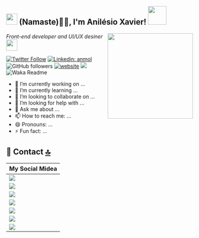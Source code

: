 

<h2><img src="https://emojis.slackmojis.com/emojis/images/1531849430/4246/blob-sunglasses.gif?1531849430" width="30"/> (Namaste)🙏🏻, I'm Anilésio Xavier! <img src="https://media.giphy.com/media/12oufCB0MyZ1Go/giphy.gif" width="50"></h2>
<img align='right' src="https://media.giphy.com/media/M9gbBd9nbDrOTu1Mqx/giphy.gif" width="230">
<p><em>Front-end developer and UI/UX desiner <img src="https://media.giphy.com/media/WUlplcMpOCEmTGBtBW/giphy.gif" width="30"> 
</em></p>

[![Twitter Follow](https://img.shields.io/twitter/follow/misteranmol?label=Follow)](https://twitter.com/intent/follow?screen_name=misteranmol)
[![Linkedin: anmol](https://img.shields.io/badge/-anmol-blue?style=flat-square&logo=Linkedin&logoColor=white&link=https://www.linkedin.com/in/anmol-p-singh/)](https://www.linkedin.com/in/anmol098/)
![GitHub followers](https://img.shields.io/github/followers/anmol098?label=Follow&style=social)
[![website](https://img.shields.io/badge/Website-46a2f1.svg?&style=flat-square&logo=Google-Chrome&logoColor=white&link=https://anmolsingh.me/)](https://anmolsingh.me/)
![](https://visitor-badge.glitch.me/badge?page_id=anmol098.anmol098)
![Waka Readme](https://github.com/anmol098/anmol098/workflows/Waka%20Readme/badge.svg)

- 🔭 I’m currently working on ...
- 🌱 I’m currently learning ...
- 👯 I’m looking to collaborate on ...
- 🤔 I’m looking for help with ...
- 💬 Ask me about ...
- 📫 How to reach me: ...
- 😄 Pronouns: ...
- ⚡ Fun fact: ...

## 📱 Contact [🔝](#welcome-badges-4-readmemd-profile)

| My Social Midea                                                                                                                          |
| ------------------------------------------------------------------------------------------------------------------------------ |
| <img src="https://img.shields.io/badge/Gmail-D14836?style=for-the-badge&logo=gmail&logoColor=white" />                         |                     |                     |
| <img src="https://img.shields.io/badge/Messenger-00B2FF?style=for-the-badge&logo=messenger&logoColor=white" />                 |
| <img src="https://img.shields.io/badge/Microsoft_Outlook-0078D4?style=for-the-badge&logo=microsoft-outlook&logoColor=white" /> |               |
| <img src="https://img.shields.io/badge/Signal-%23039BE5.svg?&style=for-the-badge&logo=Signal&logoColor=white" />               |
| <img src="https://img.shields.io/badge/Telegram-2CA5E0?style=for-the-badge&logo=telegram&logoColor=white" />                   |                      |
| <img src="https://img.shields.io/badge/website-000000?style=for-the-badge&logo=About.me&logoColor=white" />                    |
| <img src="https://img.shields.io/badge/WhatsApp-25D366?style=for-the-badge&logo=whatsapp&logoColor=white" />                   |                           |
